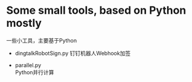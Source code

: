 # Some small tools, based on Python mostly
一些小工具，主要基于Python

- dingtalkRobotSign.py
钉钉机器人Webhook加签

- parallel.py	
Python并行计算
